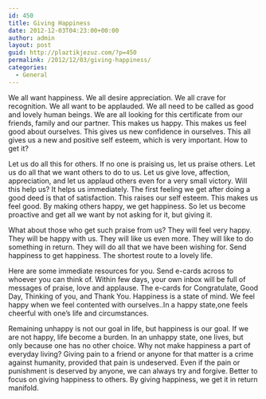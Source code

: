 ```yaml
---
id: 450
title: Giving Happiness
date: 2012-12-03T04:23:00+00:00
author: admin
layout: post
guid: http://plaztikjezuz.com/?p=450
permalink: /2012/12/03/giving-happiness/
categories:
  - General
---
```

We all want happiness. We all desire appreciation. We all crave for recognition. We all want to be applauded. We all need to be called as good and lovely human beings. We are all looking for this certificate from our friends, family and our partner. This makes us happy. This makes us feel good about ourselves. This gives us new confidence in ourselves. This all gives us a new and positive self esteem, which is very important. How to get it?

Let us do all this for others. If no one is praising us, let us praise others. Let us do all that we want others to do to us. Let us give love, affection, appreciation, and let us applaud others even for a very small victory. Will this help us? It helps us immediately. The first feeling we get after doing a good deed is that of satisfaction. This raises our self esteem. This makes us feel good. By making others happy, we get happiness. So let us become proactive and get all we want by not asking for it, but giving it.

What about those who get such praise from us? They will feel very happy. They will be happy with us. They will like us even more. They will like to do something in return. They will do all that we have been wishing for. Send happiness to get happiness. The shortest route to a lovely life.

Here are some immediate resources for you. Send e-cards across to whoever you can think of. Within few days, your own inbox will be full of messages of praise, love and applause. The e-cards for Congratulate, Good Day, Thinking of you, and Thank You. Happiness is a state of mind. We feel happy when we feel contented with ourselves..In a happy state,one feels cheerful with one&#8217;s life and circumstances.

Remaining unhappy is not our goal in life, but happiness is our goal. If we are not happy, life become a burden. In an unhappy state, one lives, but only because one has no other choice. Why not make happiness a part of everyday living? Giving pain to a friend or anyone for that matter is a crime against humanity, provided that pain is undeserved. Even if the pain or punishment is deserved by anyone, we can always try and forgive. Better to focus on giving happiness to others. By giving happiness, we get it in return manifold.